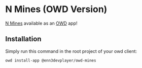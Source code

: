 # N Mines (OWD Version)
[N Mines](https://github.com/Enn3Developer/n_minesweeper) available as an [OWD](https://owdproject.org) app!

## Installation
Simply run this command in the root project of your owd client:
```bash
owd install-app @enn3devplayer/owd-mines
```